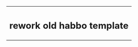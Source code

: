 <table align="center" border="0">

<tr><td colspan=2 align="center">

## rework old habbo template

</td></tr>

</table>
